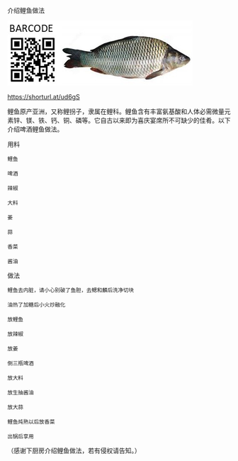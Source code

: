 介绍鲤鱼做法


![介绍鲤鱼做法](https://github.com/ywangnccu/ywang/blob/main/images/CARP.jpg)

https://shorturl.at/ud6gS


鲤鱼原产亚洲，又称鲤拐子，隶属在鲤科。鲤鱼含有丰富氨基酸和人体必需微量元素锌、镁、铁、钙、铜、磷等。它自古以来即为喜庆宴席所不可缺少的佳肴。以下介绍啤酒鲤鱼做法。


用料

    鲤鱼

    啤酒

    辣椒

    大料

    姜

    蒜

    香菜

    酱油

 

做法

    鲤鱼去内脏，请小心别破了鱼胆，去鳃和麟后洗净切块

    油热了加糖后小火炒融化

    放鲤鱼

    放辣椒

    放姜

    倒三瓶啤酒

    放大料

    放生抽酱油

    放大蒜

    鲤鱼炖熟以后放香菜

    出锅后享用
    

（感谢下厨房介绍鲤鱼做法，若有侵权请告知。）
